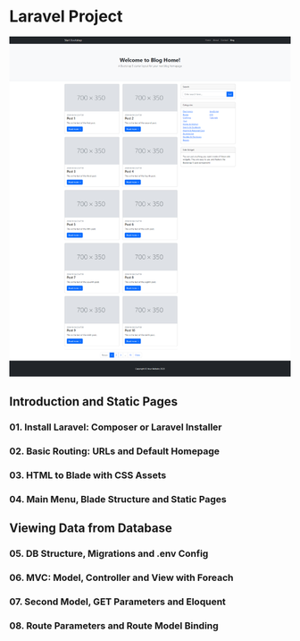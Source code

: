 # Laravel Project


![alt text](https://github.com/iurecastro/project/blob/main/public/print.png)


## Introduction and Static Pages

### 01. Install Laravel: Composer or Laravel Installer

### 02. Basic Routing: URLs and Default Homepage

### 03. HTML to Blade with CSS Assets

### 04. Main Menu, Blade Structure and Static Pages

## Viewing Data from Database

### 05. DB Structure, Migrations and .env Config

### 06. MVC: Model, Controller and View with Foreach

### 07. Second Model, GET Parameters and Eloquent

### 08. Route Parameters and Route Model Binding
